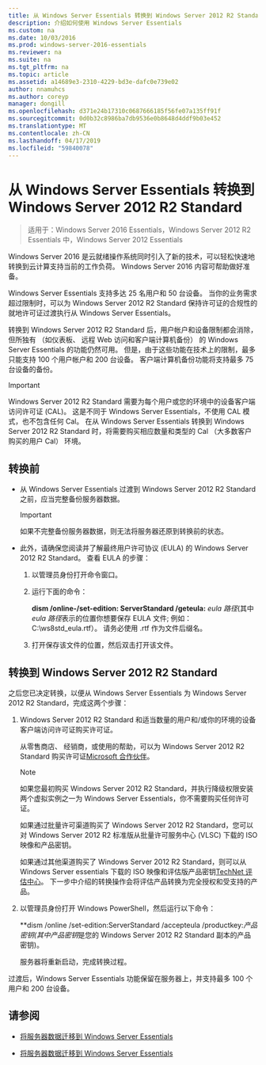 ```yaml
---
title: 从 Windows Server Essentials 转换到 Windows Server 2012 R2 Standard
description: 介绍如何使用 Windows Server Essentials
ms.custom: na
ms.date: 10/03/2016
ms.prod: windows-server-2016-essentials
ms.reviewer: na
ms.suite: na
ms.tgt_pltfrm: na
ms.topic: article
ms.assetid: a14689e3-2310-4229-bd3e-dafc0e739e02
author: nnamuhcs
ms.author: coreyp
manager: dongill
ms.openlocfilehash: d371e24b17310c0687666185f56fe07a135ff91f
ms.sourcegitcommit: 0d0b32c8986ba7db9536e0b8648d4ddf9b03e452
ms.translationtype: MT
ms.contentlocale: zh-CN
ms.lasthandoff: 04/17/2019
ms.locfileid: "59840078"
---
```

# <a name="transition-from-windows-server-essentials-to-windows-server-2012-r2-standard"></a>从 Windows Server Essentials 转换到 Windows Server 2012 R2 Standard

>适用于：Windows Server 2016 Essentials，Windows Server 2012 R2 Essentials 中，Windows Server 2012 Essentials

Windows Server 2016 是云就绪操作系统同时引入了新的技术，可以轻松快速地转换到云计算支持当前的工作负荷。 Windows Server 2016 内容可帮助做好准备。

 Windows Server Essentials 支持多达 25 名用户和 50 台设备。 当你的业务需求超过限制时，可以为 Windows Server 2012 R2 Standard 保持许可证的合规性的就地许可证过渡执行从 Windows Server Essentials。  
  
 转换到 Windows Server 2012 R2 Standard 后，用户帐户和设备限制都会消除，但所独有 （如仪表板、 远程 Web 访问和客户端计算机备份） 的 Windows Server Essentials 的功能仍然可用。 但是，由于这些功能在技术上的限制，最多只能支持 100 个用户帐户和 200 台设备。 客户端计算机备份功能将支持最多 75 台设备的备份。  
  
> [!IMPORTANT]
>   Windows Server 2012 R2 Standard 需要为每个用户或您的环境中的设备客户端访问许可证 (CAL)。 这是不同于 Windows Server Essentials，不使用 CAL 模式，也不包含任何 Cal。 在从 Windows Server Essentials 转换到 Windows Server 2012 R2 Standard 时，将需要购买相应数量和类型的 Cal （大多数客户购买的用户 Cal） 环境。  
  
## <a name="before-the-transition"></a>转换前  
  
-   从 Windows Server Essentials 过渡到 Windows Server 2012 R2 Standard 之前，应当完整备份服务器数据。  
  
    > [!IMPORTANT]
    >  如果不完整备份服务器数据，则无法将服务器还原到转换前的状态。  
  
-   此外，请确保您阅读并了解最终用户许可协议 (EULA) 的 Windows Server 2012 R2 Standard。 查看 EULA 的步骤：  
  
    1.  以管理员身份打开命令窗口。  
  
    2.  运行下面的命令：  
  
         **dism /online-/set-edition: ServerStandard /geteula:** *eula 路径*(其中*eula 路径*表示的位置你想要保存 EULA 文件; 例如：C:\ws8std_eula.rtf）。 请务必使用 .rtf 作为文件后缀名。  
  
    3.  打开保存该文件的位置，然后双击打开该文件。  
  
## <a name="transition-to--windows-server-2012-r2-standard"></a>转换到 Windows Server 2012 R2 Standard  
 之后您已决定转换，以便从 Windows Server Essentials 为 Windows Server 2012 R2 Standard，完成这两个步骤：  
  
1.  Windows Server 2012 R2 Standard 和适当数量的用户和/或你的环境的设备客户端访问许可证购买许可证。  
  
     从零售商店、 经销商，或使用的帮助，可以为 Windows Server 2012 R2 Standard 购买许可证[Microsoft 合作伙伴](https://pinpoint.microsoft.com/SelectCulture.aspx)。  
  
    > [!NOTE]
    >  如果您最初购买 Windows Server 2012 R2 Standard，并执行降级权限安装两个虚拟实例之一为 Windows Server Essentials，你不需要购买任何许可证。  
    >   
    >  如果通过批量许可渠道购买了 Windows Server 2012 R2 Standard，您可以对 Windows Server 2012 R2 标准版从批量许可服务中心 (VLSC) 下载的 ISO 映像和产品密钥。  
    >   
    >  如果通过其他渠道购买了 Windows Server 2012 R2 Standard，则可以从 Windows Server essentials 下载的 ISO 映像和评估版产品密钥[TechNet 评估中心](https://technet.microsoft.com/evalcenter/jj659306.aspx)。 下一步中介绍的转换操作会将评估产品转换为完全授权和受支持的产品。  
  
2.  以管理员身份打开 Windows PowerShell，然后运行以下命令：  
  
     **dism /online /set-edition:ServerStandard /accepteula /productkey:***产品密钥*(其中*产品密钥*是您的 Windows Server 2012 R2 Standard 副本的产品密钥)。  
  
     服务器将重新启动，完成转换过程。  
  
 过渡后，Windows Server Essentials 功能保留在服务器上，并支持最多 100 个用户和 200 台设备。  
  
## <a name="see-also"></a>请参阅  
  

-   [将服务器数据迁移到 Windows Server Essentials](Migrate-Server-Data-to-Windows-Server-Essentials.md)

-   [将服务器数据迁移到 Windows Server Essentials](../migrate/Migrate-Server-Data-to-Windows-Server-Essentials.md)


